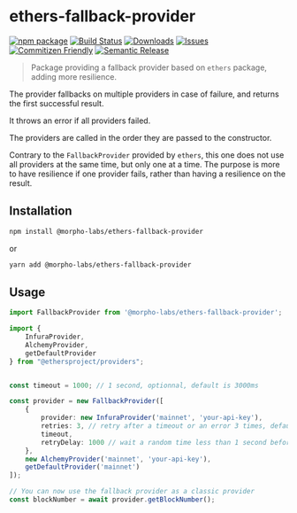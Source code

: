 # ethers-fallback-provider
[![npm package][npm-img]][npm-url]
[![Build Status][build-img]][build-url]
[![Downloads][downloads-img]][downloads-url]
[![Issues][issues-img]][issues-url]
[![Commitizen Friendly][commitizen-img]][commitizen-url]
[![Semantic Release][semantic-release-img]][semantic-release-url]

> Package providing a fallback provider based on `ethers` package, adding more resilience.

The provider fallbacks on multiple providers in case of failure, and returns the first successful result.

It throws an error if all providers failed.

The providers are called in the order they are passed to the constructor.

Contrary to the `FallbackProvider` provided by `ethers`, this one does not use all providers at the same time, but only one at a time.
The purpose is more to have resilience if one provider fails, rather than having a resilience on the result.

## Installation
```bash
npm install @morpho-labs/ethers-fallback-provider
```
or
```bash
yarn add @morpho-labs/ethers-fallback-provider
```

## Usage

```typescript
import FallbackProvider from '@morpho-labs/ethers-fallback-provider';

import { 
    InfuraProvider, 
    AlchemyProvider, 
    getDefaultProvider 
} from "@ethersproject/providers";


const timeout = 1000; // 1 second, optionnal, default is 3000ms

const provider = new FallbackProvider([
    {
        provider: new InfuraProvider('mainnet', 'your-api-key'),
        retries: 3, // retry after a timeout or an error 3 times, default is 0.
        timeout,
        retryDelay: 1000 // wait a random time less than 1 second before retrying. Default is 0.
    },
    new AlchemyProvider('mainnet', 'your-api-key'),
    getDefaultProvider('mainnet')
]);

// You can now use the fallback provider as a classic provider
const blockNumber = await provider.getBlockNumber();

```


[build-img]: https://github.com/morpho-labs/ethers-fallback-provider/actions/workflows/ci.yaml/badge.svg?branch=main
[build-url]: https://github.com/morpho-labs/ethers-fallback-provider/actions/workflows/ci.yaml
[downloads-img]: https://img.shields.io/npm/dt/ethers-multicall-provider
[downloads-url]: https://www.npmtrends.com/ethers-multicall-provider
[npm-img]: https://img.shields.io/npm/v/ethers-multicall-provider
[npm-url]: https://www.npmjs.com/package/ethers-multicall-provider
[issues-img]: https://img.shields.io/github/issues/morpho-labs/ethers-fallback-provider
[issues-url]: https://github.com/morpho-labs/ethers-fallback-provider/issues
[codecov-img]: https://codecov.io/gh/morpho-labs/ethers-fallback-provider/branch/main/graph/badge.svg
[codecov-url]: https://codecov.io/gh/morpho-labs/ethers-fallback-provider
[semantic-release-img]: https://img.shields.io/badge/%20%20%F0%9F%93%A6%F0%9F%9A%80-semantic--release-e10079.svg
[semantic-release-url]: https://github.com/semantic-release/semantic-release
[commitizen-img]: https://img.shields.io/badge/commitizen-friendly-brightgreen.svg
[commitizen-url]: http://commitizen.github.io/cz-cli/
